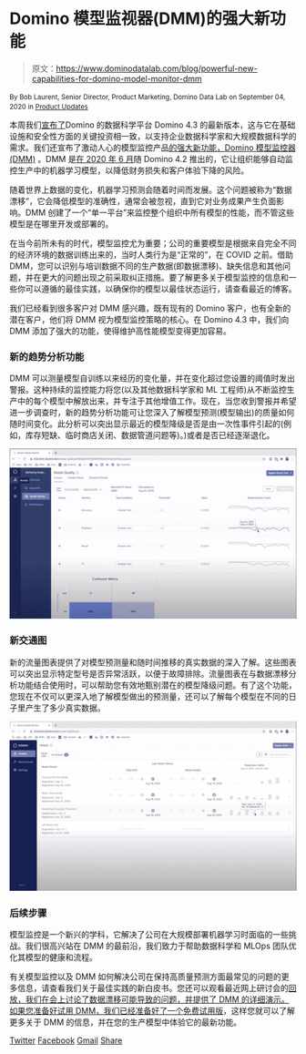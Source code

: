 # Domino 模型监视器(DMM)的强大新功能

> 原文：<https://www.dominodatalab.com/blog/powerful-new-capabilities-for-domino-model-monitor-dmm>

<small class="t-small">By Bob Laurent, Senior Director, Product Marketing, Domino Data Lab on September 04, 2020 in [Product Updates](/blog/product-updates/)</small>

本周我们[宣布了](https://www.dominodatalab.com/news/domino-4-3-embraces-red-hat-openshift-making-it-easier-for-enterprises-to-scale-secure-data-science-workloads-on-any-platform/)Domino 的数据科学平台 Domino 4.3 的最新版本，这与它在基础设施和安全性方面的关键投资相一致，以支持企业数据科学家和大规模数据科学的需求。我们还宣布了激动人心的模型监控产品[的强大新功能，Domino 模型监控器(DMM)](https://www.dominodatalab.com/product/domino-model-monitor/) 。DMM 是[在 2020 年 6 月](https://www.dominodatalab.com/blog/domino-model-monitor-a-single-place-to-monitor-the-health-of-all-your-models/)随 Domino 4.2 推出的，它让组织能够自动监控生产中的机器学习模型，以降低财务损失和客户体验下降的风险。

随着世界上数据的变化，机器学习预测会随着时间而发展。这个问题被称为“数据漂移”，它会降低模型的准确性，通常会被忽视，直到它对业务成果产生负面影响。DMM 创建了一个“单一平台”来监控整个组织中所有模型的性能，而不管这些模型是在哪里开发或部署的。

在当今前所未有的时代，模型监控尤为重要；公司的重要模型是根据来自完全不同的经济环境的数据训练出来的，当时人类行为是“正常的”，在 COVID 之前。借助 DMM，您可以识别与培训数据不同的生产数据(即数据漂移)、缺失信息和其他问题，并在更大的问题出现之前采取纠正措施。要了解更多关于模型监控的信息和一些你可以遵循的最佳实践，以确保你的模型以最佳状态运行，请查看最近的博客。

我们已经看到很多客户对 DMM 感兴趣，既有现有的 Domino 客户，也有全新的潜在客户，他们将 DMM 视为模型监控策略的核心。在 Domino 4.3 中，我们向 DMM 添加了强大的功能，使得维护高性能模型变得更加容易。

### 新的趋势分析功能

DMM 可以测量模型自训练以来经历的变化量，并在变化超过您设置的阈值时发出警报。这种持续的监控能力将您(以及其他数据科学家和 ML 工程师)从不断监控生产中的每个模型中解放出来，并专注于其他增值工作。现在，当您收到警报并希望进一步调查时，新的趋势分析功能可让您深入了解模型预测(模型输出)的质量如何随时间变化。此分析可以突出显示最近的模型降级是否是由一次性事件引起的(例如，库存短缺、临时商店关闭、数据管道问题等)。)或者是否已经逐渐退化。

![](img/bb5ba74adfceaaa1e83d33fed4c0d239.png)

### 新交通图

新的流量图表提供了对模型预测量和随时间推移的真实数据的深入了解。这些图表可以突出显示特定型号是否异常活跃，以便于故障排除。流量图表在与数据漂移分析功能结合使用时，可以帮助您有效地甄别潜在的模型降级问题。有了这个功能，您现在不仅可以更深入地了解模型做出的预测量，还可以了解每个模型在不同的日子里产生了多少真实数据。

![](img/75f4f61af7ef8961d383f069114c6e45.png)

### 后续步骤

模型监控是一个新兴的学科，它解决了公司在大规模部署机器学习时面临的一些挑战。我们很高兴站在 DMM 的最前沿，我们致力于帮助数据科学和 MLOps 团队优化其模型的健康和流程。

有关模型监控以及 DMM 如何解决公司在保持高质量预测方面最常见的问题的更多信息，请查看我们关于最佳实践的新白皮书。您还可以观看最近网上研讨会的[回放，我们在会上讨论了数据漂移可能导致的问题，并提供了 DMM 的详细演示。如果您准备好试用 DMM，我们已经准备好了一个](https://www.dominodatalab.com/resources/monitor-the-health-of-all-your-models-introducing-domino-model-monitor/)[免费试用版](https://go.dominodatalab.com/dmm-trial)，这样您就可以了解更多关于 DMM 的信息，并在您的生产模型中体验它的最新功能。

[Twitter](/#twitter) [Facebook](/#facebook) [Gmail](/#google_gmail) [Share](https://www.addtoany.com/share#url=https%3A%2F%2Fwww.dominodatalab.com%2Fblog%2Fpowerful-new-capabilities-for-domino-model-monitor-dmm%2F&title=Powerful%20New%20Capabilities%20for%20Domino%20Model%20Monitor%20(DMM))